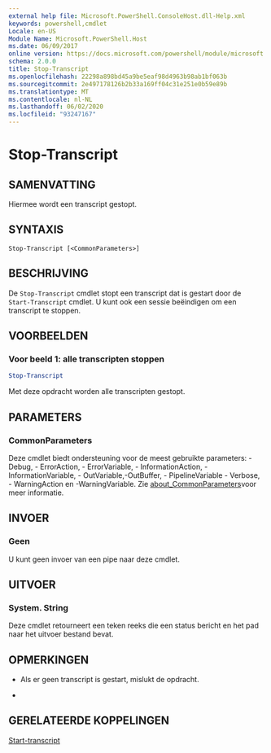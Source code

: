 ```yaml
---
external help file: Microsoft.PowerShell.ConsoleHost.dll-Help.xml
keywords: powershell,cmdlet
Locale: en-US
Module Name: Microsoft.PowerShell.Host
ms.date: 06/09/2017
online version: https://docs.microsoft.com/powershell/module/microsoft.powershell.host/stop-transcript?view=powershell-5.1&WT.mc_id=ps-gethelp
schema: 2.0.0
title: Stop-Transcript
ms.openlocfilehash: 22298a898bd45a9be5eaf98d4963b98ab1bf063b
ms.sourcegitcommit: 2e497178126b2b33a169ff04c31e251e0b59e89b
ms.translationtype: MT
ms.contentlocale: nl-NL
ms.lasthandoff: 06/02/2020
ms.locfileid: "93247167"
---
```

# Stop-Transcript

## SAMENVATTING
Hiermee wordt een transcript gestopt.

## SYNTAXIS

```
Stop-Transcript [<CommonParameters>]
```

## BESCHRIJVING
De `Stop-Transcript` cmdlet stopt een transcript dat is gestart door de `Start-Transcript` cmdlet.
U kunt ook een sessie beëindigen om een transcript te stoppen.

## VOORBEELDEN

### Voor beeld 1: alle transcripten stoppen

```powershell
Stop-Transcript
```

Met deze opdracht worden alle transcripten gestopt.

## PARAMETERS

### CommonParameters
Deze cmdlet biedt ondersteuning voor de meest gebruikte parameters: -Debug, - ErrorAction, - ErrorVariable, - InformationAction, -InformationVariable, - OutVariable,-OutBuffer, - PipelineVariable - Verbose, - WarningAction en -WarningVariable. Zie [about_CommonParameters](https://go.microsoft.com/fwlink/?LinkID=113216)voor meer informatie.

## INVOER

### Geen
U kunt geen invoer van een pipe naar deze cmdlet.

## UITVOER

### System. String
Deze cmdlet retourneert een teken reeks die een status bericht en het pad naar het uitvoer bestand bevat.

## OPMERKINGEN

* Als er geen transcript is gestart, mislukt de opdracht.

*

## GERELATEERDE KOPPELINGEN

[Start-transcript](Start-Transcript.md)

